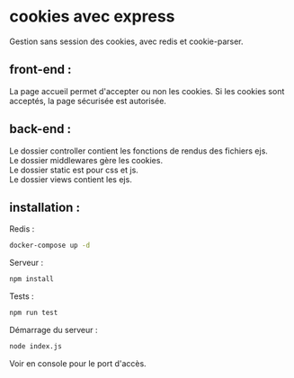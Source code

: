 # cookies avec express

Gestion sans session des cookies, avec redis et cookie-parser.  

## front-end :  
La page accueil permet d'accepter ou non les cookies. Si les cookies sont acceptés, la page sécurisée est autorisée.  

## back-end :   
Le dossier controller contient les fonctions de rendus des fichiers ejs.  
Le dossier middlewares gère les cookies.  
Le dossier static est pour css et js.  
Le dossier views contient les ejs.   

## installation :  

Redis :
```bash
docker-compose up -d  
```

Serveur :  
```bash
npm install 
``` 

Tests : 
```bash
npm run test  
```  

Démarrage du serveur : 
```bash
node index.js
```  
Voir en console pour le port d'accès.




